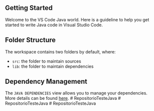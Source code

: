 ## Getting Started

Welcome to the VS Code Java world. Here is a guideline to help you get started to write Java code in Visual Studio Code.

## Folder Structure

The workspace contains two folders by default, where:

- `src`: the folder to maintain sources
- `lib`: the folder to maintain dependencies

## Dependency Management

The `JAVA DEPENDENCIES` view allows you to manage your dependencies. More details can be found [here](https://github.com/microsoft/vscode-java-pack/blob/master/release-notes/v0.9.0.md#work-with-jar-files-directly).
#   R e p o s i t o r i o T e s t e J a v a  
 #   R e p o s i t o r i o T e s t e J a v a  
 #   R e p o s i t o r i o T e s t e J a v a  
 